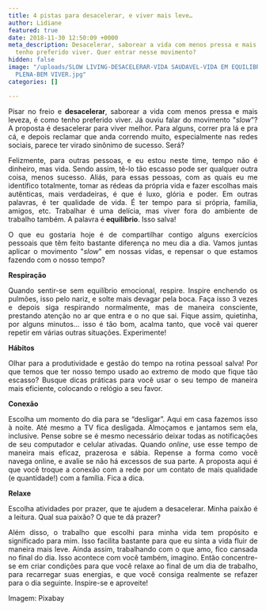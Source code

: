 ```yaml
---
title: 4 pistas para desacelerar, e viver mais leve…
author: Lidiane
featured: true
date: 2018-11-30 12:50:09 +0000
meta_description: Desacelerar, saborear a vida com menos pressa e mais leveza, é como
  tenho preferido viver. Quer entrar nesse movimento?
hidden: false
image: "/uploads/SLOW LIVING-DESACELERAR-VIDA SAUDAVEL-VIDA EM EQUILIBRIO-VIDA BOA-ATENCAO
  PLENA-BEM VIVER.jpg"
categories: []

---
```

<p align="justify">Pisar no freio e <strong>desacelerar</strong>, saborear a vida com menos pressa e mais leveza, é como tenho preferido viver. Já ouviu falar do movimento "<em>slow</em>"? A proposta é desacelerar para viver melhor. Para alguns, correr pra lá e pra cá, e depois reclamar que anda correndo muito, especialmente nas redes sociais, parece ter virado sinônimo de sucesso. Será? 

<p align="justify">Felizmente, para outras pessoas, e eu estou neste time, tempo não é dinheiro, mas vida. Sendo assim, tê-lo tão escasso pode ser qualquer outra coisa, menos sucesso. Aliás, para essas pessoas, com as quais eu me identifico totalmente, tomar as rédeas da própria vida e fazer escolhas mais autênticas, mais verdadeiras, é que é luxo, glória e poder. Em outras palavras, é ter qualidade de vida. É ter tempo para si própria, familia, amigos, etc. Trabalhar é uma delícia, mas viver fora do ambiente de trabalho também. A palavra é<strong> equilíbrio</strong>. Isso salva! 

<p align="justify">O que eu gostaria hoje é de compartilhar contigo alguns exercícios pessoais que têm feito bastante diferença no meu dia a dia. Vamos juntas aplicar o movimento "<em>slow</em>" em nossas vidas, e repensar o que estamos fazendo com o nosso tempo? 

<p align="justify"><strong>Respiração</strong>  

<p align="justify">Quando sentir-se sem equilíbrio emocional, respire. Inspire enchendo os pulmões, isso pelo nariz, e solte mais devagar pela boca. Faça isso 3 vezes e depois siga respirando normalmente, mas de maneira consciente, prestando atenção no ar que entra e o no que sai. Fique assim, quietinha, por alguns minutos… isso é tão bom, acalma tanto, que você vai querer repetir em várias outras situações. Experimente! 

<p align="justify"><strong>Hábitos</strong> 

<p align="justify">Olhar para a produtividade e gestão do tempo na rotina pessoal salva! Por que temos que ter nosso tempo usado ao extremo de modo que fique tão escasso? Busque dicas práticas para você usar o seu tempo de maneira mais eficiente, colocando o relógio a seu favor. 

<p align="justify"><strong>Conexão</strong> 

<p align="justify">Escolha um momento do dia para se “desligar”. Aqui em casa fazemos isso à noite. Até mesmo a TV fica desligada. Almoçamos e jantamos sem ela, inclusive. Pense sobre se é mesmo necessário deixar todas as notificações de seu computador e celular ativadas. Quando <em>online</em>, use esse tempo de maneira mais eficaz, prazerosa e sábia. Repense a forma como você navega online, e avalie se não há excessos de sua parte. A proposta aqui é que você troque a conexão com a rede por um contato de mais qualidade (e quantidade!) com a família. Fica a dica. 

<p align="justify"><strong>Relaxe</strong> 

<p align="justify">Escolha atividades por prazer, que te ajudem a desacelerar. Minha paixão é a leitura. Qual sua paixão? O que te dá prazer? 

<p align="justify">Além disso, o trabalho que escolhi para minha vida tem propósito e significado para mim. Isso facilita bastante para que eu sinta a vida fluir de maneira mais leve. Ainda assim, trabalhando com o que amo, fico cansada no final do dia. Isso acontece com você também, imagino. Então concentre-se em criar condições para que você relaxe ao final de um dia de trabalho, para recarregar suas energias, e que você consiga realmente se refazer para o dia seguinte. Inspire-se e aproveite! 

<p align="justify">Imagem: Pixabay
